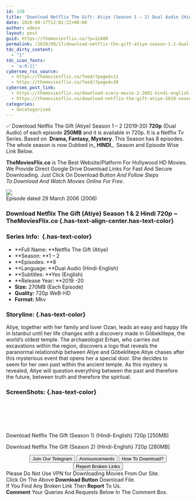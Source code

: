 ```yaml
---
id: 130
title: 'Download Netflix The Gift: Atiye (Season 1 – 2) Dual Audio {Hindi-English} 720p WeB-HD [280MB]'
date: 2020-09-17T12:01:22+00:00
author: admin
layout: post
guid: https://themoviesflix.co/?p=12480
permalink: /2020/09/17/download-netflix-the-gift-atiye-season-1-2-dual-audio-hindi-english-720p-web-hd-280mb/
tdc_dirty_content:
  - "1"
tdc_icon_fonts:
  - 'a:0:{}'
cyberseo_rss_source:
  - https://themoviesflix.co/feed/?paged=11
  - https://themoviesflix.co/feed/?paged=30
cyberseo_post_link:
  - https://themoviesflix.co/download-scary-movie-2-2001-hindi-english-480p-720p-1080p/
  - https://themoviesflix.co/download-netflix-the-gift-atiye-2019-season-1-2-hindi-720p/
categories:
  - Uncategorized
---
```

✅ Download Netflix The Gift (Atiye) Season 1 – 2 (2019-20)&nbsp;**720p**&nbsp;(Dual Audio) of each episode&nbsp;**250MB**&nbsp;and it is available in&nbsp;720p. It is a Netflix Tv Series. Based on &nbsp;**Drama, Fantasy, Mystery**. This Season has 8 episodes. The whole season is now Dubbed in_**&nbsp;HINDI**_. Season and Episode Wise Link Below.

**TheMoviesFlix.co**&nbsp;is The Best Website/Platform For Hollywood HD Movies. We Provide Direct Google Drive Download Links For Fast And Secure Downloading. Just Click On Download Button&nbsp;_And Follow Steps To&nbsp;Download And Watch Movies Online For Free._

<div class="imdbwp imdbwp--movie dark">
  <div class="imdbwp__thumb">
    <a class="imdbwp__link" target="_blank" title="Episode dated 29 March 2006" href="https://www.imdb.com/title/tt1007531/" rel="nofollow noopener noreferrer"><img class="imdbwp__img" src="https://themoviesflix.co/wp-content/plugins/imdb-for-wordpress/assets/img/placeholder.png" /></a>
  </div>
  
  <div class="imdbwp__content">
    <div class="imdbwp__header">
      <span class="imdbwp__title">Episode dated 29 March 2006</span> (2006)
    </div>
  </div>
</div>

### Download Netflix The Gift (Atiye) Season 1 & 2 Hindi 720p ~ TheMoviesFlix.co {.has-text-align-center.has-text-color}

### Series Info:&nbsp; {.has-text-color}

  * **Full Name:&nbsp;**Netflix The Gift (Atiye)
  * **Season:&nbsp;**1 – 2
  * **Episodes:&nbsp;**8
  * **Language:&nbsp;**Dual Audio (Hindi-English)
  * **Subtitles:&nbsp;**Yes (English)
  * **Release Year:&nbsp;**2019 -20
  * **Size:**&nbsp;270MB (Each Episode)
  * **Quality:**&nbsp;720p WeB-HD
  * **Format:**&nbsp;Mkv

### Storyline: {.has-text-color}

Atiye,&nbsp;together with her&nbsp;family and lover Ozan, leads&nbsp;an easy&nbsp;and happy life in Istanbul until her life changes with a discovery made in Göbeklitepe, the world’s oldest temple. The archaeologist Erhan, who carries out excavations&nbsp;within the&nbsp;region, discovers&nbsp;a logo&nbsp;that reveals&nbsp;the paranormal&nbsp;relationship between Atiye and Göbeklitepe.Atiye chases after this mysterious event that opens her&nbsp;a special&nbsp;door. She decides&nbsp;to seem&nbsp;for her own past&nbsp;within the&nbsp;ancient temple. As this mystery is revealed, Atiye will question everything between the past&nbsp;and therefore the&nbsp;future, between&nbsp;truth&nbsp;and therefore the&nbsp;spiritual.

### ScreenShots: {.has-text-color}

<div class="wp-block-image">
  <figure class="aligncenter"><img src="https://i.imgur.com/btiYJcQ.jpg" alt /></figure>
</div>

<div class="wp-block-image">
  <figure class="aligncenter"><img src="https://i.imgur.com/PnoV17F.jpg" alt /></figure>
</div>

<div class="wp-block-image">
  <figure class="aligncenter"><img src="https://i.imgur.com/FPEuOti.jpg" alt /></figure>
</div>

<div class="wp-block-image">
  <figure class="aligncenter"><img src="https://i.imgur.com/aAK8foG.jpg" alt /></figure>
</div>

<div class="wp-block-image">
  <figure class="aligncenter"><img src="https://i.imgur.com/hrfLsmb.jpg" alt /></figure>
</div>

<div class="wp-block-image">
  <figure class="aligncenter"><img src="https://i.imgur.com/WtimOc7.jpg" alt /></figure>
</div>

<p class="has-text-align-center has-text-color has-medium-font-size">
  Download Netflix The Gift (Season 1) {Hindi-English} 720p [250MB]
</p>

<p class="has-text-align-center has-text-color has-medium-font-size">
  Download Netflix The Gift (Season 2) {Hindi-English} 720p [280MB]
</p>

<center>
</center>

<center>
  <a href="https://t.me/themoviesflixcom" target="_blank" data-wpel-link="external" rel="nofollow external noopener noreferrer"><button class="button button5">Join Our Telegram</button></a> <a href="https://themoviesflix.co/download-netflix-the-gift-atiye-2019-season-1-2-hindi-720p/#" target="_blank" data-wpel-link="external" rel="nofollow external noopener noreferrer"><button class="button button5">Announcements</button></a> <a href="https://themoviesflix.com/how-to-download/" target="_blank" data-wpel-link="external" rel="nofollow external noopener noreferrer"><button class="button button5">How To Download?</button></a> <a href="https://themoviesflix.co/download-netflix-the-gift-atiye-2019-season-1-2-hindi-720p/#" target="_blank" data-wpel-link="external" rel="nofollow external noopener noreferrer"><button class="button button5">Report Broken Links</button></a>
</center>

<div class="alert alert-danger">
  Please Do Not Use VPN for Downloading Movies From Our Site.
</div>

<div class="alert alert-success">
  Click On The Above <strong>Download Button</strong> Download File.
</div>

<div class="alert alert-warning">
  If You Find Any Broken Link Then <strong>Report</strong> To Us.
</div>

<div class="alert alert-info">
  <strong>Comment</strong> Your Queries And Requests Below In The Comment Box.
</div>